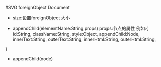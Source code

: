 #SVG foreignObject Document

- size:设置foreignObject 大小

- appendChild(elementName:String,props) props:节点的属性 例如:{
    id:String,
    className:String,
    style:Object,
    appendChild:Node,
    innerText:String,
    outerText:String,
    innerHtml:String,
    outerHtml:String,

}

- appendChild(node)

  
